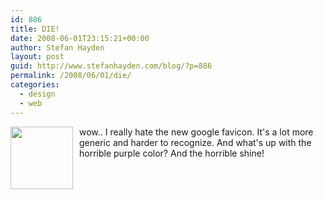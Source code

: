 ```yaml
---
id: 886
title: DIE!
date: 2008-06-01T23:15:21+00:00
author: Stefan Hayden
layout: post
guid: http://www.stefanhayden.com/blog/?p=886
permalink: /2008/06/01/die/
categories:
  - design
  - web
---
```

<img class="alignnone size-medium wp-image-887" style="float:left; margin:0px 10px 10px 0px;" title="new_google_favicon" src="/wp-content/uploads/2008/06/new_google_favicon.ico" alt="" width="100" /> wow.. I really hate the new google favicon. It's a lot more generic and harder to recognize. And what's up with the horrible purple color? And the horrible shine!<div style="clear:both" ></div>